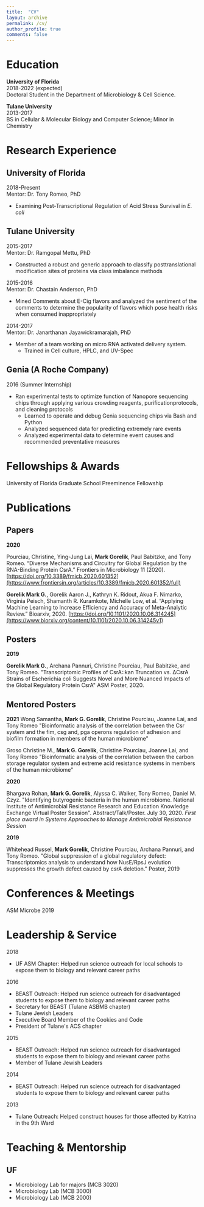 ```yaml
---
title:  "CV"
layout: archive
permalink: /cv/
author_profile: true
comments: false
---
```


# Education

**University of Florida**  
2018-2022 (expected)  
Doctoral Student in the Department of Microbiology & Cell Science. 

**Tulane University**  
2013-2017  
BS in Cellular & Molecular Biology and Computer Science; Minor in Chemistry  

# Research Experience 

## University of Florida  
2018-Present  
Mentor: Dr. Tony Romeo, PhD  
- Examining Post-Transcriptional Regulation of Acid Stress Survival in *E. coli*  

## Tulane University  
2015-2017  
Mentor: Dr. Ramgopal Mettu, PhD  
- Constructed ​a​ ​robust​ and generic approach ​to​ ​classify​ ​post​ ​translational modification​ ​sites​ ​of​   ​proteins​ via class imbalance methods 

2015-2016  
Mentor: Dr. Chastain Anderson, PhD  
- Mined Comments about E-Cig flavors and analyzed the sentiment of the comments to determine the popularity of flavors which pose health risks when consumed inappropriately  

2014-2017  
Mentor: Dr. Janarthanan Jayawickramarajah, PhD  
- Member​ ​of​ ​a​ ​team​ ​working​ ​on​ ​micro​ ​RNA​ ​activated​ ​delivery​ ​system. 
	- Trained in Cell culture, HPLC, and UV-Spec 

## Genia (A Roche Company)  
2016 (Summer Internship)  
- Ran​ ​experimental​ ​tests​ ​to​ ​optimize​ ​function​ ​of​ Nanopore ​sequencing​ ​chips​ ​through applying​ ​various​ ​crowding​ ​reagents,​ ​purification​ ​protocols,​ ​and​ ​cleaning​ ​protocols  
	- Learned​ ​to​ ​operate​ ​and​ ​debug​ ​Genia​ ​sequencing​ ​chips​ ​via​ ​Bash​ ​and Python  
	- Analyzed​ ​sequenced​ ​data​ ​for​ ​predicting​ ​extremely​ ​rare​ ​events  
	- Analyzed​ ​experimental​ ​data​ ​to​ ​determine​ ​event​ ​causes​ ​and​ ​recommended preventative​ ​measures  

# Fellowships & Awards 

University of Florida Graduate School Preeminence Fellowship 

# Publications  
## Papers

**2020**

Pourciau, Christine, Ying-Jung Lai, **Mark Gorelik**, Paul Babitzke, and Tony Romeo. “Diverse Mechanisms and Circuitry for Global Regulation by the RNA-Binding Protein CsrA.” Frontiers in Microbiology 11 (2020). [https://doi.org/10.3389/fmicb.2020.601352](https://www.frontiersin.org/articles/10.3389/fmicb.2020.601352/full) 

**Gorelik Mark G.**, Gorelik Aaron J., Kathryn K. Ridout, Akua F. Nimarko, Virginia Peisch, Shamanth R. Kuramkote, Michelle Low, et al. “Applying Machine Learning to Increase Efficiency and Accuracy of Meta-Analytic Review.” Bioarxiv, 2020. [https://doi.org/10.1101/2020.10.06.314245](https://www.biorxiv.org/content/10.1101/2020.10.06.314245v1)


## Posters 

**2019**

**Gorelik Mark G.**, Archana Pannuri, Christine Pourciau, Paul Babitzke, and Tony Romeo. "Transcriptomic Profiles of CsrA::kan Truncation vs. ΔCsrA Strains of Escherichia coli Suggests Novel and More Nuanced Impacts of the Global Regulatory Protein CsrA" ASM Poster, 2020.


## Mentored Posters

**2021**
Wong Samantha, **Mark G. Gorelik**, Christine Pourciau, Joanne Lai, and Tony Romeo   "Bioinformatic analysis of the correlation between the Csr system and the fim, csg and, pga operons regulation of adhesion and biofilm formation in members of the human microbiome"

Groso Christine M., **Mark G. Gorelik**, Christine Pourciau, Joanne Lai, and Tony Romeo "Bioinformatic analysis of the correlation between the carbon storage regulator system and extreme acid resistance systems in members of the human microbiome"

**2020**

Bhargava Rohan, **Mark G. Gorelik**, Alyssa C. Walker, Tony Romeo, Daniel M. Czyz. "Identifying butyrogenic bacteria in the human microbiome. National Institute of Antimicrobial Resistance Research and Education Knowledge Exchange Virtual Poster Session". Abstract/Talk/Poster. July 30, 2020.
_First place award in Systems Approaches to Manage Antimicrobial Resistance Session_

**2019**

Whitehead Russel, **Mark Gorelik**, Christine Pourciau, Archana Pannuri, and Tony Romeo. "Global suppression of a global regulatory defect: Transcriptomics analysis to understand how NusE/RpsJ evolution suppresses the growth defect caused by csrA deletion." Poster, 2019

# Conferences & Meetings

ASM Microbe 2019

# Leadership & Service 
2018
- UF ASM Chapter: Helped run science outreach for local schools to expose them to biology and relevant career paths

2016
- BEAST Outreach: Helped run science outreach for disadvantaged students to expose them to biology and relevant career paths
- Secretary for BEAST ​(Tulane​ ​ASBMB​ ​chapter)
- Tulane Jewish Leaders
- Executive Board Member of the Cookies and Code
- President of Tulane's ACS chapter

2015
- BEAST Outreach: Helped run science outreach for disadvantaged students to expose them to biology and relevant career paths
- Member of Tulane Jewish Leaders

2014
- BEAST Outreach: Helped run science outreach for disadvantaged students to expose them to biology and relevant career paths

2013
- Tulane Outreach: Helped construct houses for those affected by Katrina in the 9th Ward

# Teaching & Mentorship 
## UF
 - Microbiology Lab for majors (MCB 3020)
 - Microbiology Lab (MCB 3000)
 - Microbiology Lab (MCB 2000)
